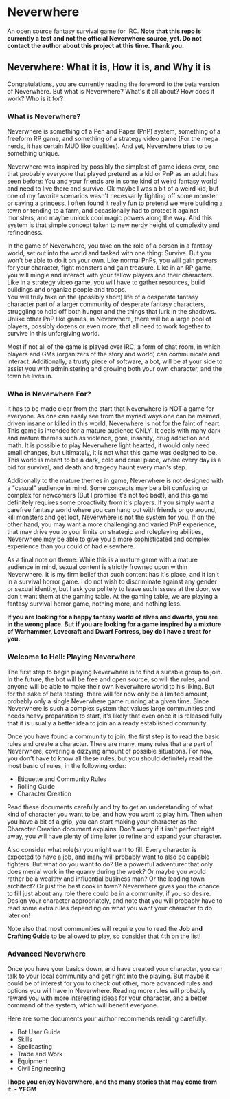 # Neverwhere


An open source fantasy survival game for IRC. **Note that this repo is currently a test and not the official Neverwhere source, yet. Do not contact the author about this project at this time. Thank you.**

## Neverwhere: What it is, How it is, and Why it is


 Congratulations, you are currently reading the foreword to the beta version of Neverwhere. But what is Neverwhere? What's it all about? How does it work? Who is it for?


### What is Neverwhere? 

 Neverwhere is something of a Pen and Paper (PnP) system, something of a freeform RP game, and something of a strategy video game (For the mega nerds, it has certain MUD like qualities). And yet, Neverwhere tries to be something unique.  
 
 Neverwhere was inspired by possibly the simplest of game ideas ever, one that probably everyone that played pretend as a kid or PnP as an adult has seen before: You and your friends are in some kind of weird fantasy world and need to live there and survive. Ok maybe I was a bit of a weird kid, but one of my favorite scenarios wasn't necessarily fighting off some monster or saving a princess, I often found it really fun to pretend we were building a town or tending to a farm, and occasionally had to protect it against monsters, and maybe unlock cool magic powers along the way. And this system is that simple concept taken to new nerdy height of complexity and refinedness.  
 
 In the game of Neverwhere, you take on the role of a person in a fantasy world, set out into the world and tasked with one thing: Survive. But you won't be able to do it on your own. Like normal PnPs, you will gain powers for your character, fight monsters and gain treasure. Like in an RP game, you will mingle and interact with your fellow players and their characters. Like in a strategy video game, you will have to gather resources, build buildings and organize people and troops.  
 You will truly take on the (possibly short) life of a desperate fantasy character part of a larger community of desperate fantasy characters, struggling to hold off both hunger and the things that lurk in the shadows. Unlike other PnP like games, in Neverwhere, there will be a large pool of players, possibly dozens or even more, that all need to work together to survive in this unforgiving world. 
 
 Most if not all of the game is played over IRC, a form of chat room, in which players and GMs (organizers of the story and world) can communicate and interact. Additionally, a trusty piece of software, a bot, will be at your side to assist you with administering and growing both your own character, and the town he lives in.


### Who is Neverwhere For?

 It has to be made clear from the start that Neverwhere is NOT a game for everyone. As one can easily see from the myriad ways one can be maimed, driven insane or killed in this world, Neverwhere is not for the faint of heart. This game is intended for a mature audience ONLY. It deals with many dark and mature themes such as violence, gore, insanity, drug addiction and math. 
 It is possible to play Neverwhere light hearted, it would only need small changes, but ultimately, it is not what this game was designed to be. This world is meant to be a dark, cold and cruel place, where every day is a bid for survival, and death and tragedy haunt every man's step.
 
 Additionally to the mature themes in game, Neverwhere is not designed with a "casual" audience in mind. Some concepts may be a bit confusing or complex for newcomers (But I promise it's not too bad!), and this game definitely requires some proactivity from it's players. 
 If you simply want a carefree fantasy world where you can hang out with friends or go around, kill monsters and get loot, Neverwhere is not the system for you. If on the other hand, you may want a more challenging and varied PnP experience, that may drive you to your limits on strategic and roleplaying abilities, Neverwhere may be able to give you a more sophisticated and complex experience than you could of had elsewhere.

 As a final note on theme: While this is a mature game with a mature audience in mind, sexual content is strictly frowned upon within Neverwhere. It is my firm belief that such content has it's place, and it isn't in a survival horror game. I do not wish to discriminate against any gender or sexual identity, but I ask you politely to leave such issues at the door, we don't want them at the gaming table. At the gaming table, we are playing a fantasy survival horror game, nothing more, and nothing less.


 **If you are looking for a happy fantasy world of elves and dwarfs, you are in the wrong place. But if you are looking for a game inspired by a mixture of Warhammer, Lovecraft and Dwarf Fortress, boy do I have a treat for you.**


### Welcome to Hell: Playing Neverwhere


 The first step to begin playing Neverwhere is to find a suitable group to join. In the future, the bot will be free and open source, so will the rules, and anyone will be able to make their own Neverwhere world to his liking. But for the sake of beta testing, there will for now only be a limited amount, probably only a single Neverwhere game running at a given time. Since Neverwhere is such a complex system that values large communities and needs heavy preparation to start, it's likely that even once it is released fully that it is usually a better idea to join an already established community.
 
 Once you have found a community to join, the first step is to read the basic rules and create a character. There are many, many rules that are part of Neverwhere, covering a dizzying amount of possible situations. For now, you don't have to know all these rules, but you should definitely read the most basic of rules, in the following order:
* Etiquette and Community Rules
* Rolling Guide
* Character Creation

 Read these documents carefully and try to get an understanding of what kind of character you want to be, and how you want to play him. Then when you have a bit of a grip, you can start making your character as the Character Creation document explains. Don't worry if it isn't perfect right away, you will have plenty of time later to refine and expand your character.
 
 Also consider what role(s) you might want to fill. Every character is expected to have a job, and many will probably want to also be capable fighters. But what do you want to do? Be a powerful adventurer that only does menial work in the quarry during the week? Or maybe you would rather be a wealthy and influential business man? Or the leading town architect? Or just the best cook in town? Neverwhere gives you the chance to fill just about any role there could be in a community, if you so desire. Design your character appropriately, and note that you will probably have to read some extra rules depending on what you want your character to do later on!
 
 Note also that most communities will require you to read the **Job and Crafting Guide** to be allowed to play, so consider that 4th on the list!
 
### Advanced Neverwhere

 Once you have your basics down, and have created your character, you can talk to your local community and get right into the playing. But maybe it could be of interest for you to check out other, more advanced rules and options you will have in Neverwhere. Reading more rules will probably reward you with more interesting ideas for your character, and a better command of the system, which will benefit everyone.
 
 Here are some documents your author recommends reading carefully:
 * Bot User Guide
 * Skills
 * Spellcasting
 * Trade and Work
 * Equipment
 * Civil Engineering

 
**I hope you enjoy Neverwhere, and the many stories that may come from it. - YFGM**
